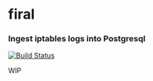 # firal
### Ingest iptables logs into Postgresql

[![Build Status](https://api.travis-ci.com/dtolnay/firal.svg?branch=master)](https://travis-ci.com/hspak/firal)

WIP
